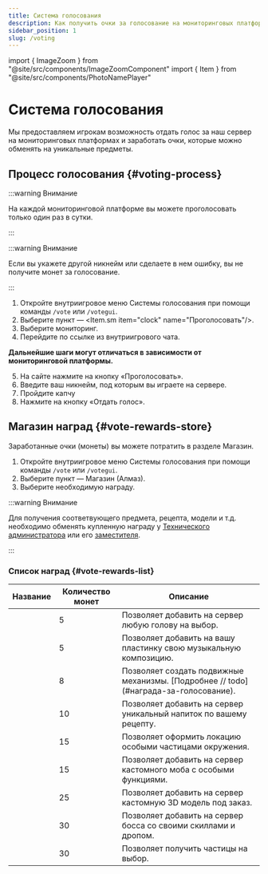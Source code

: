 ```yaml
---
title: Система голосования
description: Как получить очки за голосование на мониторинговых платформах.
sidebar_position: 1
slug: /voting
---
```


import { ImageZoom } from "@site/src/components/ImageZoomComponent"
import { Item } from "@site/src/components/PhotoNamePlayer"

# Система голосования

<ImageZoom
  src="/img/voting/votegui.png"
  alt="Внутриигровое меню Системы голосования"
/>

Мы предоставляем игрокам возможность отдать голос за наш сервер на мониторинговых платформах и заработать очки, которые можно обменять на уникальные предметы.

## Процесс голосования {#voting-process}

:::warning Внимание

На каждой мониторинговой платформе вы можете проголосовать только один раз в сутки.

:::

:::warning Внимание

Если вы укажете другой никнейм или сделаете в нем ошибку, вы не получите монет за голосование.

:::

1. Откройте внутриигровое меню Системы голосования при помощи команды `/vote` или `/votegui`.
2. Выберите пункт — <Item.sm item="clock" name="Проголосовать"/>.
3. Выберите мониторинг.
4. Перейдите по ссылке из внутриигрового чата.

**Дальнейшие шаги могут отличаться в зависимости от мониторинговой платформы.**

5. На сайте нажмите на кнопку «Проголосовать».
6. Введите ваш никнейм, под которым вы играете на сервере.
7. Пройдите капчу
8. Нажмите на кнопку «Отдать голос».

## Магазин наград {#vote-rewards-store}

Заработанные очки (монеты) вы можете потратить в разделе Магазин.

1. Откройте внутриигровое меню Системы голосования при помощи команды `/vote` или `/votegui`.
2. Выберите пункт — Магазин (Алмаз).
3. Выберите необходимую награду.

:::warning Внимание

Для получения соответвующего предмета, рецепта, модели и т.д. необходимо обменять купленную награду у [Технического администратора](../admins.md#maintenance-and-supervision-department-employees) или его [заместителя](../admins.md#maintenance-and-supervision-department-employees).

:::

### Список наград {#vote-rewards-list}

<table>
  <thead>
    <tr>
      <th>Название</th>
      <th>Количество монет</th>
      <th>Описание</th>
    </tr>
  </thead>
  <tbody>
    <tr>
      <td><Item.lg item="paper" name="Счастливый билетик (голова)" /></td>
      <td>5</td>
      <td>Позволяет добавить на сервер любую голову на выбор.</td>
    </tr>
    <tr>
      <td><Item.lg item="paper" name="Счастливый билетик (пластинка)" color="#00A800" /></td>
      <td>5</td>
      <td>Позволяет добавить на вашу пластинку свою музыкальную композицию.</td>
    </tr>
    <tr>
      <td><Item.lg item="book" name="Античные чертежи дворфов" color="#5454FC" /></td>
      <td>8</td>
      <td>Позволяет создать подвижные механизмы. [Подробнее // todo](#награда-за-голосование).</td>
    </tr>
    <tr>
      <td><Item.lg item="paper" name="Счастливый билетик (напиток)" color="#5454FC" /></td>
      <td>10</td>
      <td>Позволяет добавить на сервер уникальный напиток по вашему рецепту.</td>
    </tr>
    <tr>
      <td><Item.lg item="paper" name="Волшебный свисток (частицы окружения)" color="#A800A8" /></td>
      <td>15</td>
      <td>Позволяет оформить локацию особыми частицами окружения.</td>
    </tr>
    <tr>
      <td><Item.lg item="flower_banner_pattern" name="Тайный манускрипт (моб)" color="#A800A8" /></td>
      <td>15</td>
      <td>Позволяет добавить на сервер кастомного моба с особыми функциями.</td>
    </tr>
    <tr>
      <td><Item.lg item="enchanted_book" name="Загадочное писание (модель)" color="#FCA800" /></td>
      <td>25</td>
      <td>Позволяет добавить на сервер кастомную 3D модель под заказ.</td>
    </tr>
    <tr>
      <td><Item.lg item="flower_banner_pattern" name="Тайный манускрипт (босс)" color="#FCA800" /></td>
      <td>30</td>
      <td>Позволяет добавить на сервер босса со своими скиллами и дропом.</td>
    </tr>
    <tr>
      <td><Item.lg item="paper" name="Счастливый билет (частицы)" color="#FCA800" /></td>
      <td>30</td>
      <td>Позволяет получить частицы на выбор.</td>
    </tr>
  </tbody>
</table>
